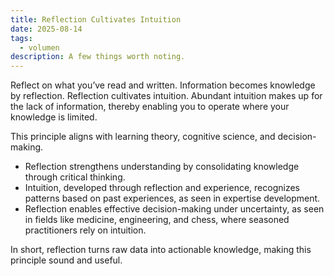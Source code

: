 ```yaml
---
title: Reflection Cultivates Intuition
date: 2025-08-14
tags:
  - volumen
description: A few things worth noting.
---
```


Reflect on what you’ve read and written. Information becomes knowledge by reflection. Reflection cultivates intuition. Abundant intuition makes up for the lack of information, thereby enabling you to operate where your knowledge is limited.

This principle aligns with learning theory, cognitive science, and decision-making.

- Reflection strengthens understanding by consolidating knowledge through critical thinking.
- Intuition, developed through reflection and experience, recognizes patterns based on past experiences, as seen in expertise development.
- Reflection enables effective decision-making under uncertainty, as seen in fields like medicine, engineering, and chess, where seasoned practitioners rely on intuition.

In short, reflection turns raw data into actionable knowledge, making this principle sound and useful.

